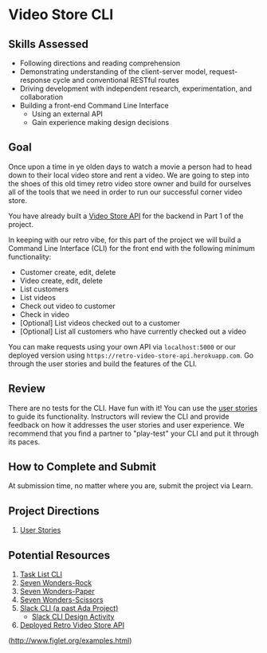 # Video Store CLI

## Skills Assessed

- Following directions and reading comprehension
- Demonstrating understanding of the client-server model, request-response cycle and conventional RESTful routes
- Driving development with independent research, experimentation, and collaboration
- Building a front-end Command Line Interface
    - Using an external API
    - Gain experience making design decisions

## Goal

Once upon a time in ye olden days to watch a movie a person had to head down to their local video store and rent a video.  We are going to step into the shoes of this old timey retro video store owner and build for ourselves all of the tools that we need in order to run our successful corner video store. 

You have already built a [Video Store API](https://github.com/AdaGold/retro-video-store) for the backend in Part 1 of the project. 

In keeping with our retro vibe, for this part of the project we will build a Command Line Interface (CLI) for the front end with the following minimum functionality:

- Customer create, edit, delete
- Video create, edit, delete
- List customers
- List videos
- Check out video to customer
- Check in video
- [Optional] List videos checked out to a customer
- [Optional] List all customers who have currently checked out a video

You can make requests using your own API via `localhost:5000` or our deployed version using `https://retro-video-store-api.herokuapp.com`. Go through the user stories and build the features of the CLI.

## Review

There are no tests for the CLI. Have fun with it! You can use the [user stories](ada-project-docs/user_stories.md) to guide its functionality. Instructors will review the CLI and provide feedback on how it addresses the user stories and user experience. We recommend that you find a partner to "play-test" your CLI and put it through its paces. 


## How to Complete and Submit

At submission time, no matter where you are, submit the project via Learn.

## Project Directions

1.  [User Stories](ada-project-docs/user_stories.md)

## Potential Resources

1. [Task List CLI](https://github.com/AdaGold/task-list-cli)
1. [Seven Wonders-Rock](https://learn-2.galvanize.com/cohorts/2496/blocks/1310/content_files/requests-and-responses/problem-set-requests-with-python.md)
1. [Seven Wonders-Paper](https://learn-2.galvanize.com/cohorts/2497/blocks/1310/content_files/requests-and-responses/problem-set-requests-with-python.md)
1. [Seven Wonders-Scissors](https://learn-2.galvanize.com/cohorts/2498/blocks/1310/content_files/requests-and-responses/problem-set-requests-with-python.md)
1. [Slack CLI (a past Ada Project)](https://github.com/AdaGold/slack-cli)
    * [Slack CLI Design Activity](https://github.com/AdaGold/slack-cli/blob/master/design_activity.md)
1. [Deployed Retro Video Store API](https://github.com/CheezItMan/retro-video-store/tree/cm/solution)

(http://www.figlet.org/examples.html)
